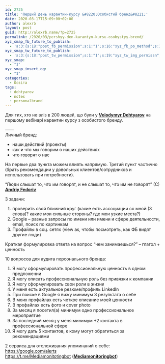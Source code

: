 ```yaml
---
id: 2725
title: 'Перший день карантин-курсу &#8220;Особистий бренд&#8221;'
date: 2020-03-17T15:09:00+02:00
author: alexrb
layout: post
guid: http://alexrb.name/?p=2725
permalink: /2020/03/pershyy-den-karantyn-kursu-osobystyy-brend/
xyz_smap_fb_future_to_publish:
  - 'a:3:{s:18:"post_fb_permission";s:1:"1";s:16:"xyz_fb_po_method";s:1:"2";s:14:"xyz_fb_message";s:51:"{BLOG_TITLE} - {POST_TITLE}{POST_TITLE}{POST_TITLE}";}'
xyz_smap_tw_future_to_publish:
  - 'a:3:{s:18:"post_tw_permission";s:1:"1";s:19:"xyz_tw_img_permissn";s:1:"1";s:14:"xyz_tw_message";s:26:"{POST_TITLE} - {PERMALINK}";}'
xyz_smap:
  - "1"
xyz_smap_insert_og:
  - "1"
categories:
  - Освіта
tags:
  - dehtyarov
  - notes
  - personalbrand
---
```

Для тих, хто не вліз в 200 людей, що були у [**Volodymyr Dehtyarov**](https://www.facebook.com/vdehtyarov?__cft__[0]=AZXQ-7Mdn5KE88zd4dji-EqGZoiocl3CJ7Y2x_uGGHc7rQZaMNwqmoBTzY9o8xg9l_cFq8D8IVn-l_C18Dy_JsgZkOsU3MQcsl8DGTi7PdlPLw&__tn__=-]K-R) на першому вебінарі карантин курсу з особистого бренду.

&#8212;&#8212;  
Личный бренд:

  * наши действий (проекты)
  * как и что мы говорим о наших действиях
  * что говорят о нас

На первые два пункта можем влиять напрямую. Третий пункт частично (брать рекомендации у довольных клиентов/сотрудников и использовать при потребности).

&#8220;Люди слышат то, что им говорят, и не слышат то, что им не говорят&#8221; (С) [**Andriy Fedoriv**](https://www.facebook.com/andriy.fedoriv?__cft__[0]=AZXQ-7Mdn5KE88zd4dji-EqGZoiocl3CJ7Y2x_uGGHc7rQZaMNwqmoBTzY9o8xg9l_cFq8D8IVn-l_C18Dy_JsgZkOsU3MQcsl8DGTi7PdlPLw&__tn__=-]K-R)

3 задачи:  
1) проверить свой ближний круг (какие есть ассоциации со мной (3 слова)? какие мои сильные стороны? где мои узкие места?)  
2) Google &#8211; разные запросы по имени или имени и сфере деятельности, email, поиск по картинкам  
3) Профайлы в соц. сетях (view as, чтобы посмотреть, как ФБ видят другие люди)

Краткая формулировка ответа на вопрос &#8220;чем занимаешься?&#8221; &#8211; глагол + ценность

10 вопросов для аудита персонального бренда:  


  1. Я могу сформулировать профессиональную ценность в одном предложении
  2. Я могу описать профессиональную роль без привязки к компании
  3. Я могу сформулировать свои роли в жизни
  4. У меня есть актуальное резюме/профиль LinkedIn
  5. При поиске в Google я вижу минимум 3 результата о себе
  6. В моих профайлах есть четкое описание моей ценности
  7. В профайлах есть фото и cover photo
  8. За месяц я посетил(а) минимум одно профессиональное мероприятие
  9. За последний месяц у меня минимум +2 контакта в профессиональной сфере
 10. Я могу дать 5 контактов, к кому могут обратиться за рекомендациями

2 сервиса для отслеживания упоминаний о себе:  
<a rel="noreferrer noopener" href="https://l.facebook.com/l.php?u=https%3A%2F%2Fgoogle.com%2Falerts%3Ffbclid%3DIwAR2zm-mh_FYwAj00eFiEJMhqKiIxyi1BShVvIBfj7VH7DHopvJiLlRZzqTU&h=AT0E_vhthE3i2DiFX4CqRKnOyEkND8PUa7T7LG05r0t8LJXB2Vzo9wONXa-oFyDLmBv9ljMGt7tu85MjDEd-fuh5MZmVteRd0zbNBmxhgex6e-uJBYEvhHQ3-WyG35cnKPzQXYE&__tn__=-UK-R&c[0]=AT2aECAfdImjg676DJ555lonfpNyzPRNZ-_TvRi2zoF4UKjhd2h2XCv4qi6QvvLUIgzQmPro55fgZxu6B6QUcwiJXUua4jMD1Ml1Eb-85gmtU62PNzc94m_F-MTMJJc" target="_blank">https://google.com/alerts</a>  
<a rel="noreferrer noopener" href="https://l.facebook.com/l.php?u=https%3A%2F%2Ft.me%2FMediamonitotingbot%3Ffbclid%3DIwAR1QnB3Gs3V-edXluJuViER1r_4sDjqNwKYxcvOsReX1z822fo_GR5W-kPg&h=AT1HMvPY1pomAsSGfSN0_FbcZ6KOqO2a6Y-8K0_uS8oWeNyOvO3KE1KZd8i8M5yOK4NiYh4Ck6CAxvbWLPUIOzE0ub6RAIN4vtBqXBBk7sW01pGuHU3pOJ27J7ytocFOxOxtNto&__tn__=-UK-R&c[0]=AT2aECAfdImjg676DJ555lonfpNyzPRNZ-_TvRi2zoF4UKjhd2h2XCv4qi6QvvLUIgzQmPro55fgZxu6B6QUcwiJXUua4jMD1Ml1Eb-85gmtU62PNzc94m_F-MTMJJc" target="_blank">https://t.me/Mediamonitotingbot</a> ([**Mediamonitoringbot**](https://www.facebook.com/MediaMonitoringBot/?__cft__[0]=AZXQ-7Mdn5KE88zd4dji-EqGZoiocl3CJ7Y2x_uGGHc7rQZaMNwqmoBTzY9o8xg9l_cFq8D8IVn-l_C18Dy_JsgZkOsU3MQcsl8DGTi7PdlPLw&__tn__=kK-R))